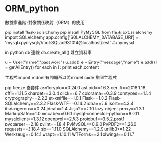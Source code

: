 # ORM_python
數據庫進階-對像關係映射（ORM）的使用

pip install flask-sqlalchemy
pip install PyMySQL
from flask.ext.salalchemy import SQLAlchemy
app.config['SQLALCHEMY_DATABASE_URI'] = 'mysql+pymysql://root:SQLac931014@localhost/test' #+pymysql


 in python
db 連線
db.create_all() 建立資料庫

u = User("name","password")
u.add()
e = Entry("message","name")
e.add()
l = getAllEntry()
for each in l :
    print each.content

主程式import mdoel 有問題所以將model code 搬到主程式

pip freeze 查套件
asn1crypto==0.24.0
astroid==1.6.3
certifi==2018.1.18
cffi==1.11.5
chardet==3.0.4
click==6.7
colorama==0.3.9
comtypes==1.1.4
cryptography==2.2.2
et-xmlfile==1.0.1
Flask==1.0.2
Flask-SQLAlchemy==2.3.2
Flask-WTF==0.14.2
idna==2.6
isort==4.3.4
itsdangerous==0.24
jdcal==1.4
Jinja2==2.10
lazy-object-proxy==1.3.1
MarkupSafe==1.0
mccabe==0.6.1
mysql-connector-python==8.0.11
mysqlclient==1.3.12
openpyxl==2.5.3
protobuf==3.5.2.post1
pycparser==2.18
pylint==1.8.4
PyMySQL==0.9.0
PyPDF2==1.26.0
requests==2.18.4
six==1.11.0
SQLAlchemy==1.2.9
urllib3==1.22
Werkzeug==0.14.1
wrapt==1.10.11
WTForms==2.1
xlwings==0.11.7
